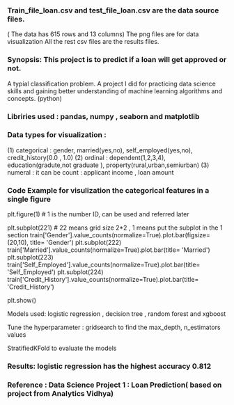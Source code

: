 

### Train_file_loan.csv and test_file_loan.csv are the data source files. 
( The data has 615 rows and 13 columns) The png files are for data visualization All the rest csv files are the results files.

### Synopsis: This project is to predict if a loan will get approved or not. 
A typial classification problem. A project I did for practicing data science skills and gaining better understanding of machine learning algorithms and concepts. (python)

### Libriries used : pandas, numpy , seaborn and matplotlib

### Data types for visualization : 
(1) categorical : gender, married(yes,no), self_employed(yes,no), credit_history(0.0 , 1.0) 
(2) ordinal : dependent(1,2,3,4), education(gradute,not graduate ), property(rural,urban,semiurban) 
(3) numeral : it can be count : applicant income , loan amount

### Code Example for visulization the categorical features in a single figure

plt.figure(1) # 1 is the number ID, can be used and referred later

plt.subplot(221) # 22 means grid size 2*2 , 1 means put the subplot in the 1 section train['Gender'].value_counts(normalize=True).plot.bar(figsize=(20,10), title= 'Gender') plt.subplot(222) train['Married'].value_counts(normalize=True).plot.bar(title= 'Married') plt.subplot(223) train['Self_Employed'].value_counts(normalize=True).plot.bar(title= 'Self_Employed') plt.subplot(224) train['Credit_History'].value_counts(normalize=True).plot.bar(title= 'Credit_History')

plt.show()

Models used: logistic regression , decision tree , random forest and xgboost

Tune the hyperparameter : gridsearch to find the max_depth, n_estimators values

StratifiedKFold to evaluate the models

### Results: logistic regression has the highest accuracy 0.812

### Reference : Data Science Project 1 : Loan Prediction( based on project from Analytics Vidhya)

